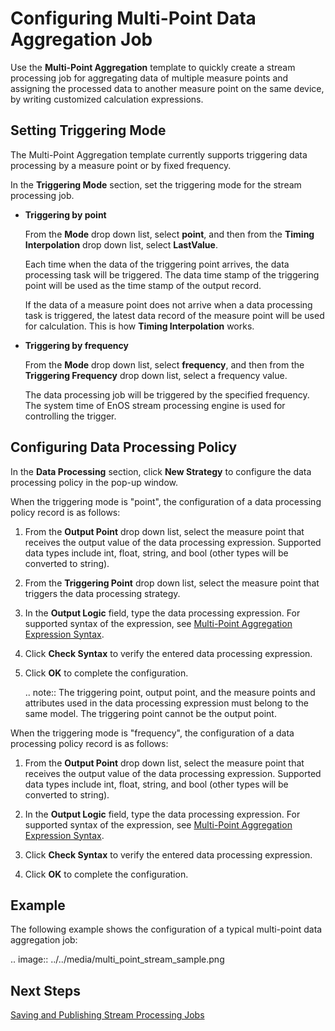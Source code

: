 # Configuring Multi-Point Data Aggregation Job

Use the **Multi-Point Aggregation** template to quickly create a stream processing job for aggregating data of multiple measure points and assigning the processed data to another measure point on the same device, by writing customized calculation expressions.

## Setting Triggering Mode

The Multi-Point Aggregation template currently supports triggering data processing by a measure point or by fixed frequency.

In the **Triggering Mode** section, set the triggering mode for the stream processing job.

- **Triggering by point**

  From the **Mode** drop down list, select **point**, and then from the **Timing Interpolation** drop down list, select **LastValue**.

  Each time when the data of the triggering point arrives, the data processing task will be triggered. The data time stamp of the triggering point will be used as the time stamp of the output record.

  If the data of a measure point does not arrive when a data processing task is triggered, the latest data record of the measure point will be used for calculation. This is how **Timing Interpolation** works.   

- **Triggering by frequency**

  From the **Mode** drop down list, select **frequency**, and then from the **Triggering Frequency** drop down list, select a frequency value.

  The data processing job will be triggered by the specified frequency. The system time of EnOS stream processing engine is used for controlling the trigger.

## Configuring Data Processing Policy

In the **Data Processing** section, click **New Strategy** to configure the data processing policy in the pop-up window.

When the triggering mode is "point", the configuration of a data processing policy record is as follows:

1. From the **Output Point** drop down list, select the measure point that receives the output value of the data processing expression. Supported data types include int, float, string, and bool (other types will be converted to string).

2. From the **Triggering Point** drop down list, select the measure point that triggers the data processing strategy.

3. In the **Output Logic** field, type the data processing expression. For supported syntax of the expression, see [Multi-Point Aggregation Expression Syntax](../../reference/statement_syntax).

4. Click **Check Syntax** to verify the entered data processing expression.

5. Click **OK** to complete the configuration.

   .. note:: The triggering point, output point, and the measure points and attributes used in the data processing expression must belong to the same model. The triggering point cannot be the output point.

When the triggering mode is "frequency", the configuration of a data processing policy record is as follows:

1. From the **Output Point** drop down list, select the measure point that receives the output value of the data processing expression. Supported data types include int, float, string, and bool (other types will be converted to string).

2. In the **Output Logic** field, type the data processing expression. For supported syntax of the expression, see [Multi-Point Aggregation Expression Syntax](../../reference/statement_syntax).

3. Click **Check Syntax** to verify the entered data processing expression.

4. Click **OK** to complete the configuration.

## Example

The following example shows the configuration of a typical multi-point data aggregation job:

.. image:: ../../media/multi_point_stream_sample.png

## Next Steps

[Saving and Publishing Stream Processing Jobs](publishing_job)
